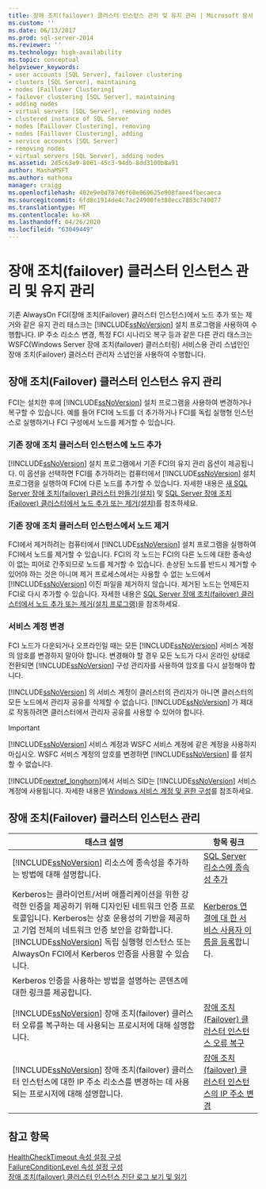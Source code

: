```yaml
---
title: 장애 조치(failover) 클러스터 인스턴스 관리 및 유지 관리 | Microsoft 문서
ms.custom: ''
ms.date: 06/13/2017
ms.prod: sql-server-2014
ms.reviewer: ''
ms.technology: high-availability
ms.topic: conceptual
helpviewer_keywords:
- user accounts [SQL Server], failover clustering
- clusters [SQL Server], maintaining
- nodes [Faillover Clustering]
- failover clustering [SQL Server], maintaining
- adding nodes
- virtual servers [SQL Server], removing nodes
- clustered instance of SQL Server
- nodes [Faillover Clustering], removing
- nodes [Faillover Clustering], adding
- service accounts [SQL Server]
- removing nodes
- virtual servers [SQL Server], adding nodes
ms.assetid: 2d5c63e9-8061-45c3-94db-8dd3100b8a91
author: MashaMSFT
ms.author: mathoma
manager: craigg
ms.openlocfilehash: 402e9e0d787d6f60e069625e908faee4fbecaeca
ms.sourcegitcommit: 6fd8c1914de4c7ac24900fe388ecc7883c740077
ms.translationtype: MT
ms.contentlocale: ko-KR
ms.lasthandoff: 04/26/2020
ms.locfileid: "63049449"
---
```

# <a name="failover-cluster-instance-administration-and-maintenance"></a>장애 조치(failover) 클러스터 인스턴스 관리 및 유지 관리
  기존 AlwaysOn FCI(장애 조치(Failover) 클러스터 인스턴스)에서 노드 추가 또는 제거와 같은 유지 관리 태스크는 [!INCLUDE[ssNoVersion](../../../includes/ssnoversion-md.md)] 설치 프로그램을 사용하여 수행합니다. IP 주소 리소스 변경, 특정 FCI 시나리오 복구 등과 같은 다른 관리 태스크는 WSFC(Windows Server 장애 조치(failover) 클러스터링) 서비스용 관리 스냅인인 장애 조치(Failover) 클러스터 관리자 스냅인을 사용하여 수행합니다.  
  
## <a name="maintaining-a-failover-cluster-instance"></a>장애 조치(Failover) 클러스터 인스턴스 유지 관리  
 FCI는 설치한 후에 [!INCLUDE[ssNoVersion](../../../includes/ssnoversion-md.md)] 설치 프로그램을 사용하여 변경하거나 복구할 수 있습니다. 예를 들어 FCI에 노드를 더 추가하거나 FCI를 독립 실행형 인스턴스로 실행하거나 FCI 구성에서 노드를 제거할 수 있습니다.  
  
### <a name="adding-a-node-to-an-existing-failover-cluster-instance"></a>기존 장애 조치 클러스터 인스턴스에 노드 추가  
 [!INCLUDE[ssNoVersion](../../../includes/ssnoversion-md.md)] 설치 프로그램에서 기존 FCI의 유지 관리 옵션이 제공됩니다. 이 옵션을 선택하면 FCI를 추가하려는 컴퓨터에서 [!INCLUDE[ssNoVersion](../../../includes/ssnoversion-md.md)] 설치 프로그램을 실행하여 FCI에 다른 노드를 추가할 수 있습니다. 자세한 내용은 [새 SQL Server 장애 조치(failover) 클러스터 만들기&#40;설치&#41;](../install/create-a-new-sql-server-failover-cluster-setup.md) 및 [SQL Server 장애 조치(Failover) 클러스터에서 노드 추가 또는 제거&#40;설치&#41;](../install/add-or-remove-nodes-in-a-sql-server-failover-cluster-setup.md)를 참조하세요.  
  
### <a name="removing-a-node-from-an-existing-failover-cluster-instance"></a>기존 장애 조치 클러스터 인스턴스에서 노드 제거  
 FCI에서 제거하려는 컴퓨터에서 [!INCLUDE[ssNoVersion](../../../includes/ssnoversion-md.md)] 설치 프로그램을 실행하여 FCI에서 노드를 제거할 수 있습니다. FCI의 각 노드는 FCI의 다른 노드에 대한 종속성이 없는 피어로 간주되므로 노드를 제거할 수 있습니다. 손상된 노드를 반드시 제거할 수 있어야 하는 것은 아니며 제거 프로세스에서는 사용할 수 없는 노드에서 [!INCLUDE[ssNoVersion](../../../includes/ssnoversion-md.md)] 이진 파일을 제거하지 않습니다. 제거된 노드는 언제든지 FCI로 다시 추가할 수 있습니다. 자세한 내용은 [SQL Server 장애 조치(failover) 클러스터에서 노드 추가 또는 제거&#40;설치 프로그램&#41;](../install/add-or-remove-nodes-in-a-sql-server-failover-cluster-setup.md)을 참조하세요.  
  
### <a name="changing-service-accounts"></a>서비스 계정 변경  
 FCI 노드가 다운되거나 오프라인일 때는 모든 [!INCLUDE[ssNoVersion](../../../includes/ssnoversion-md.md)] 서비스 계정의 암호를 변경하지 말아야 합니다. 변경해야 할 경우 모든 노드가 다시 온라인 상태로 전환되면 [!INCLUDE[ssNoVersion](../../../includes/ssnoversion-md.md)] 구성 관리자를 사용하여 암호를 다시 설정해야 합니다.  
  
 [!INCLUDE[ssNoVersion](../../../includes/ssnoversion-md.md)] 의 서비스 계정이 클러스터의 관리자가 아니면 클러스터의 모든 노드에서 관리자 공유를 삭제할 수 없습니다. [!INCLUDE[ssNoVersion](../../../includes/ssnoversion-md.md)] 가 제대로 작동하려면 클러스터에서 관리자 공유를 사용할 수 있어야 합니다.  
  
> [!IMPORTANT]  
>  [!INCLUDE[ssNoVersion](../../../includes/ssnoversion-md.md)] 서비스 계정과 WSFC 서비스 계정에 같은 계정을 사용하지 마십시오. WSFC 서비스 계정의 암호를 변경하면 [!INCLUDE[ssNoVersion](../../../includes/ssnoversion-md.md)] 를 설치할 수 없습니다.  
  
 [!INCLUDE[nextref_longhorn](../../../includes/nextref-longhorn-md.md)]에서 서비스 SID는 [!INCLUDE[ssNoVersion](../../../includes/ssnoversion-md.md)] 서비스 계정에 사용됩니다. 자세한 내용은 [Windows 서비스 계정 및 권한 구성](../../../database-engine/configure-windows/configure-windows-service-accounts-and-permissions.md)를 참조하세요.  
  
## <a name="administering-a-failover-cluster-instance"></a>장애 조치(Failover) 클러스터 인스턴스 관리  
  
|태스크 설명|항목 링크|  
|----------------------|----------------|  
|[!INCLUDE[ssNoVersion](../../../includes/ssnoversion-md.md)] 리소스에 종속성을 추가하는 방법에 대해 설명합니다.|[SQL Server 리소스에 종속성 추가](add-dependencies-to-a-sql-server-resource.md)|  
|Kerberos는 클라이언트/서버 애플리케이션을 위한 강력한 인증을 제공하기 위해 디자인된 네트워크 인증 프로토콜입니다. Kerberos는 상호 운용성의 기반을 제공하고 기업 전체의 네트워크 인증 보안을 강화합니다. [!INCLUDE[ssNoVersion](../../../includes/ssnoversion-md.md)] 독립 실행형 인스턴스 또는 AlwaysOn FCI에서 Kerberos 인증을 사용할 수 있습니다.|[Kerberos 연결에 대 한 서비스 사용자 이름을 등록](../../../database-engine/configure-windows/register-a-service-principal-name-for-kerberos-connections.md)합니다.|  
|Kerberos 인증을 사용하는 방법을 설명하는 콘텐츠에 대한 링크를 제공합니다.||  
|[!INCLUDE[ssNoVersion](../../../includes/ssnoversion-md.md)] 장애 조치(failover) 클러스터 오류를 복구하는 데 사용되는 프로시저에 대해 설명합니다.|[장애 조치 (Failover) 클러스터 인스턴스 오류 복구](recover-from-failover-cluster-instance-failure.md)|  
|[!INCLUDE[ssNoVersion](../../../includes/ssnoversion-md.md)] 장애 조치(failover) 클러스터 인스턴스에 대한 IP 주소 리소스를 변경하는 데 사용되는 프로시저에 대해 설명합니다.|[장애 조치(failover) 클러스터 인스턴스의 IP 주소 변경](change-the-ip-address-of-a-failover-cluster-instance.md)|  
  
## <a name="see-also"></a>참고 항목  
 [HealthCheckTimeout 속성 설정 구성](configure-healthchecktimeout-property-settings.md)   
 [FailureConditionLevel 속성 설정 구성](configure-failureconditionlevel-property-settings.md)   
 [장애 조치(failover) 클러스터 인스턴스 진단 로그 보기 및 읽기](view-and-read-failover-cluster-instance-diagnostics-log.md)  
  
  
